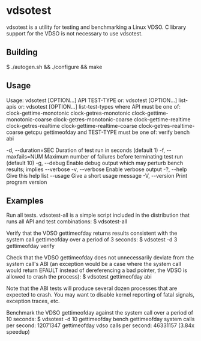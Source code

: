 vdsotest
========

vdsotest is a utility for testing and benchmarking a Linux VDSO.  C
library support for the VDSO is not necessary to use vdsotest.

Building
--------
$ ./autogen.sh && ./configure && make

Usage
-------
Usage: vdsotest [OPTION...] API TEST-TYPE
  or:  vdsotest [OPTION...] list-apis
  or:  vdsotest [OPTION...] list-test-types
where API must be one of:
        clock-gettime-monotonic
        clock-getres-monotonic
        clock-gettime-monotonic-coarse
        clock-getres-monotonic-coarse
        clock-gettime-realtime
        clock-getres-realtime
        clock-gettime-realtime-coarse
        clock-getres-realtime-coarse
        getcpu
        gettimeofday
and TEST-TYPE must be one of:
        verify
        bench
        abi

  -d, --duration=SEC         Duration of test run in seconds (default 1)
  -f, --maxfails=NUM         Maximum number of failures before terminating test
                             run (default 10)
  -g, --debug                Enable debug output which may perturb bench
                             results; implies --verbose
  -v, --verbose              Enable verbose output
  -?, --help                 Give this help list
      --usage                Give a short usage message
  -V, --version              Print program version

Examples
--------
Run all tests.  vdsotest-all is a simple script included in the
distribution that runs all API and test combinations:
$ vdsotest-all

Verify that the VDSO gettimeofday returns results consistent with the
system call gettimeofday over a period of 3 seconds:
$ vdsotest -d 3 gettimeofday verify

Check that the VDSO gettimeofday does not unnecessarily deviate from
the system call's ABI (an exception would be a case where the system call
would return EFAULT instead of dereferencing a bad pointer, the VDSO
is allowed to crash the process):
$ vdsotest gettimeofday abi

Note that the ABI tests will produce several dozen processes that are
expected to crash.  You may want to disable kernel reporting of fatal
signals, exception traces, etc.

Benchmark the VDSO gettimeofday against the system call over a period
of 10 seconds:
$ vdsotest -d 10 gettimeofday bench
gettimeofday system calls per second: 12071347
gettimeofday vdso calls per second:   46331157 (3.84x speedup)
